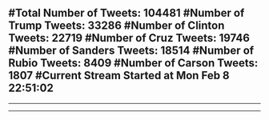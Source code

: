 #Total Number of Tweets: 104481 
#Number of Trump Tweets: 33286
#Number of Clinton Tweets: 22719
#Number of Cruz Tweets: 19746
#Number of Sanders Tweets: 18514
#Number of Rubio Tweets: 8409
#Number of Carson Tweets: 1807
#Current Stream Started at Mon Feb  8 22:51:02
---
---
---
